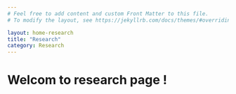 ```yaml
---
# Feel free to add content and custom Front Matter to this file.
# To modify the layout, see https://jekyllrb.com/docs/themes/#overriding-theme-defaults

layout: home-research
title: "Research"
category: Research
---
```

# Welcom to research page !